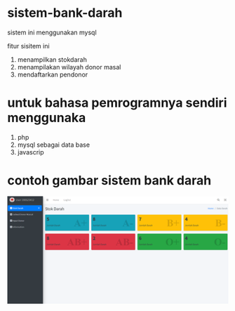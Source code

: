 # sistem-bank-darah

sistem ini menggunakan mysql 

fitur sisitem ini 
1. menampilkan stokdarah 
2. menampilakan wilayah donor masal
3. mendaftarkan pendonor 

# untuk bahasa pemrogramnya sendiri menggunaka 
1. php 
2. mysql sebagai data base 
3. javascrip  

# contoh gambar sistem bank darah 
![donor darah](https://github.com/Msalisianto190027/sistem-bank-darah/blob/main/donor.png)

